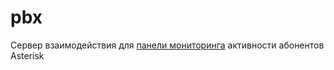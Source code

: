 # pbx
Сервер взаимодействия для [панели мониторинга](https://github.com/murr999888/call_status) активности абонентов Asterisk
